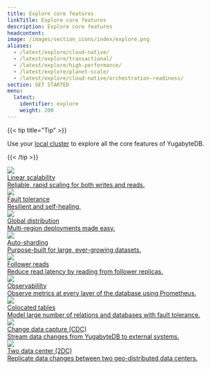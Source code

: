```yaml
---
title: Explore core features
linkTitle: Explore core features
description: Explore core features
headcontent:
image: /images/section_icons/index/explore.png
aliases:
  - /latest/explore/cloud-native/
  - /latest/explore/transactional/
  - /latest/explore/high-performance/
  - /latest/explore/planet-scale/
  - /latest/explore/cloud-native/orchestration-readiness/
section: GET STARTED
menu:
  latest:
    identifier: explore
    weight: 200
---
```


{{< tip title="Tip" >}}

Use your [local cluster](../quick-start/) to explore all the core features of YugabyteDB.

{{< /tip >}}

<div class="row">
   <div class="col-12 col-md-6 col-lg-12 col-xl-6">
    <a class="section-link icon-offset" href="linear-scalability/">
      <div class="head">
        <img class="icon" src="/images/section_icons/explore/linear_scalability.png" aria-hidden="true" />
        <div class="title">Linear scalability</div>
      </div>
      <div class="body">
        Reliable, rapid scaling for both writes and reads.
      </div>
    </a>
  </div>
  <div class="col-12 col-md-6 col-lg-12 col-xl-6">
    <a class="section-link icon-offset" href="fault-tolerance/">
      <div class="head">
        <img class="icon" src="/images/section_icons/explore/fault_tolerance.png" aria-hidden="true" />
        <div class="title">Fault tolerance</div>
      </div>
      <div class="body">
        Resilient and self-healing.
      </div>
    </a>
  </div>
  <div class="col-12 col-md-6 col-lg-12 col-xl-6">
    <a class="section-link icon-offset" href="global-distribution/">
      <div class="head">
        <img class="icon" src="/images/section_icons/explore/planet_scale.png" aria-hidden="true" />
        <div class="title">Global distribution</div>
      </div>
      <div class="body">
        Multi-region deployments made easy.
      </div>
    </a>
  </div>
  <div class="col-12 col-md-6 col-lg-12 col-xl-6">
    <a class="section-link icon-offset" href="auto-sharding/">
      <div class="head">
        <img class="icon" src="/images/section_icons/explore/auto_sharding.png" aria-hidden="true" />
        <div class="title">Auto-sharding</div>
      </div>
      <div class="body">
        Purpose-built for large, ever-growing datasets.
      </div>
    </a>
  </div>
  <div class="col-12 col-md-6 col-lg-12 col-xl-6">
    <a class="section-link icon-offset" href="follower-reads/">
      <div class="head">
        <img class="icon" src="/images/section_icons/explore/high_performance.png" aria-hidden="true" />
        <div class="title">Follower reads</div>
      </div>
      <div class="body">
        Reduce read latency by reading from follower replicas.
      </div>
    </a>
  </div>
   <div class="col-12 col-md-6 col-lg-12 col-xl-6">
    <a class="section-link icon-offset" href="observability/">
      <div class="head">
        <img class="icon" src="/images/section_icons/explore/monitoring.png" aria-hidden="true" />
        <div class="title">Observabililty</div>
      </div>
      <div class="body">
        Observe metrics at every layer of the database using Prometheus.
      </div>
    </a>
  </div>

  <div class="col-12 col-md-6 col-lg-12 col-xl-6">
    <a class="section-link icon-offset" href="colocated-tables/">
      <div class="head">
        <img class="icon" src="/images/section_icons/explore/linear_scalability.png" aria-hidden="true" />
        <div class="title">Colocated tables</div>
      </div>
      <div class="body">
        Model large number of relations and databases with fault tolerance.
      </div>
    </a>
  </div>

  <div class="col-12 col-md-6 col-lg-12 col-xl-6">
    <a class="section-link icon-offset" href="change-data-capture/">
      <div class="head">
        <img class="icon" src="/images/section_icons/explore/monitoring.png" aria-hidden="true" />
        <div class="title">Change data capture (CDC)</div>
      </div>
      <div class="body">
        Stream data changes from YugabyteDB to external systems.
      </div>
    </a>
  </div>

   <div class="col-12 col-md-6 col-lg-12 col-xl-6">
    <a class="section-link icon-offset" href="two-data-centers/">
      <div class="head">
        <img class="icon" src="/images/section_icons/explore/planet_scale.png" aria-hidden="true" />
        <div class="title">Two data center (2DC)</div>
      </div>
      <div class="body">
        Replicate data changes between two geo-distributed data centers.
      </div>
    </a>
  </div>

</div>
